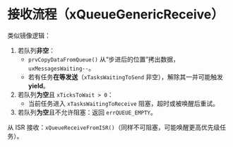 # 接收流程（xQueueGenericReceive）

类似镜像逻辑：

1. 若队列**非空**：
   - `prvCopyDataFromQueue()` 从“步进后的位置”拷出数据，`uxMessagesWaiting--`。
   - 若有任务**在等发送**（`xTasksWaitingToSend` 非空），解除其一并可能触发 **yield**。
2. 若队列**为空**且 `xTicksToWait > 0`：
   - 当前任务进入 `xTasksWaitingToReceive` 阻塞，超时或被唤醒后重试。
3. 若队列**为空**且不允许阻塞：返回 `errQUEUE_EMPTY`。

从 ISR 接收：`xQueueReceiveFromISR()`（同样不可阻塞，可能唤醒更高优先级任务）。